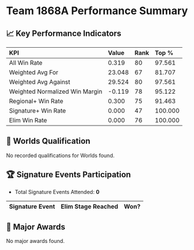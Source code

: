 # Team 1868A Performance Summary

## 📈 Key Performance Indicators
| KPI | Value | Rank | Top % |
|:---|:-----|:----|:-----|
| All Win Rate | 0.319 | 80 | 97.561 |
| Weighted Avg For | 23.048 | 67 | 81.707 |
| Weighted Avg Against | 29.524 | 80 | 97.561 |
| Weighted Normalized Win Margin | -0.119 | 78 | 95.122 |
| Regional+ Win Rate | 0.300 | 75 | 91.463 |
| Signature+ Win Rate | 0.000 | 47 | 100.000 |
| Elim Win Rate | 0.000 | 76 | 100.000 |


## 🎯 Worlds Qualification
No recorded qualifications for Worlds found.

## 🏆 Signature Events Participation
- Total Signature Events Attended: **0**

| Signature Event | Elim Stage Reached | Won? |
|:----------------|:-------------------|:----|


## 🥇 Major Awards
No major awards found.
